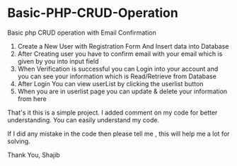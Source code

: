 # Basic-PHP-CRUD-Operation
Basic php CRUD operation with Email Confirmation

1. Create a New User with Registration Form And Insert data into Database
2. After Creating user you have to confirm email with your email which is given by you into input field
3. When Verification is successful you can Login into your account and you can see your information which is Read/Retrieve from Database
4. After Login You can view userList by clicking the userlist button
5. When you are in userlist page you can update & delete your information from here

That's it this is a simple project. I added comment on my code for better understanding. You can easily understand my code.

If I did any mistake in the code then please tell me , this will help me a lot for solving.

Thank You,
Shajib
